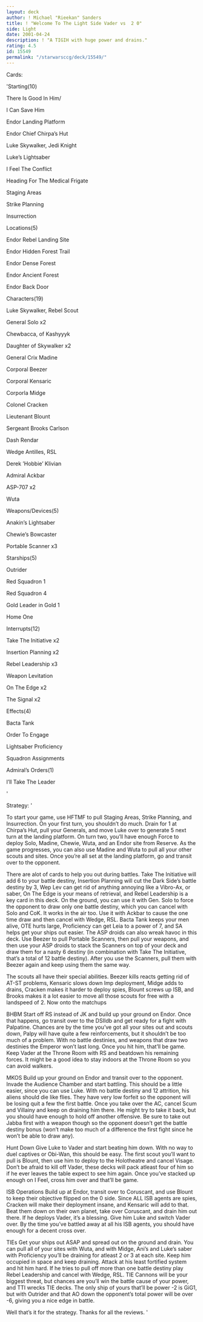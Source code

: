 ```yaml
---
layout: deck
author: ! Michael "Rieekan" Sanders
title: ! "Welcome To The Light Side Vader vs  2 0"
side: Light
date: 2001-04-24
description: ! "A TIGIH with huge power and drains."
rating: 4.5
id: 15549
permalink: "/starwarsccg/deck/15549/"
---
```

Cards: 

'Starting(10)

There Is Good In Him/

I Can Save Him

Endor Landing Platform

Endor Chief Chirpa’s Hut

Luke Skywalker, Jedi Knight

Luke’s Lightsaber

I Feel The Conflict

Heading For The Medical Frigate

Staging Areas

Strike Planning

Insurrection


Locations(5)

Endor Rebel Landing Site

Endor Hidden Forest Trail

Endor Dense Forest

Endor Ancient Forest

Endor Back Door


Characters(19)

Luke Skywalker, Rebel Scout

General Solo x2

Chewbacca, of Kashyyyk

Daughter of Skywalker x2

General Crix Madine

Corporal Beezer

Corporal Kensaric

Corporla Midge

Colonel Cracken

Lieutenant Blount

Sergeant Brooks Carlson

Dash Rendar

Wedge Antilles, RSL

Derek ’Hobbie’ Klivian

Admiral Ackbar

ASP-707 x2

Wuta


Weapons/Devices(5)

Anakin’s Lightsaber

Chewie’s Bowcaster

Portable Scanner x3


Starships(5)

Outrider

Red Squadron 1

Red Squadron 4

Gold Leader in Gold 1

Home One


Interrupts(12)

Take The Initiative x2

Insertion Planning x2

Rebel Leadership x3

Weapon Levitation

On The Edge x2

The Signal x2


Effects(4)

Bacta Tank

Order To Engage

Lightsaber Proficiency

Squadron Assignments


Admiral’s Orders(1)

I’ll Take The Leader

'

Strategy: '

To start your game, use HFTMF to pull Staging Areas, Strike Planning, and Insurrection. On your first turn, you shouldn’t do much. Drain for 1 at Chirpa’s Hut, pull your Generals, and move Luke over to generate 5 next turn at the landing platform. On turn two, you’ll have enough Force to deploy Solo, Madine, Chewie, Wuta, and an Endor site from Reserve. As the game progresses, you can also use Madine and Wuta to pull all your other scouts and sites. Once you’re all set at the landing platform, go and transit over to the opponent. 


There are alot of cards to help you out during battles. Take The Initiative will add 6 to your battle destiny, Insertion Planning will cut the Dark Side’s battle destiny by 3, Wep Lev can get rid of anything annoying like a Vibro-Ax, or saber, On The Edge is your means of retrieval, and Rebel Leadership is a key card in this deck. On the ground, you can use it with Gen. Solo to force the opponent to draw only one battle destiny, which you can cancel with Solo and CoK. It works in the air too. Use it with Ackbar to cause the one time draw and then cancel with Wedge, RSL. Bacta Tank keeps your men alive, OTE hurts large, Proficiency can get Leia to a power of 7, and SA helps get your ships out easier. The ASP droids can also wreak havoc in this deck. Use Beezer to pull Portable Scanners, then pull your weapons, and then use your ASP droids to stack the Scanners on top of your deck and draw them for a nasty 6 destiny (in combination with Take The Initiative, that’s a total of 12 battle destiny). After you use the Scanners, pull them with Beezer again and keep using them the same way.


The scouts all have their special abilities. Beezer kills reacts getting rid of AT-ST problems, Kensaric slows down Imp deployment, Midge adds to drains, Cracken makes it harder to deploy spies, Blount screws up ISB, and Brooks makes it a lot easier to move all those scouts for free with a landspeed of 2. Now onto the matchups


BHBM Start off RS instead of JK and build up your ground on Endor. Once that happens, go transit over to the DSIIdb and get ready for a fight with Palpatine. Chances are by the time you’ve got all your sites out and scouts down, Palpy will have quite a few reinforcements, but it shouldn’t be too much of a problem. With no battle destinies, and weapons that draw two destinies the Emperor won’t last long. Once you hit him, that’ll be game. Keep Vader at the Throne Room with RS and beatdown his remaining forces. It might be a good idea to stay indoors at the Throne Room so you can avoid walkers. 


MKOS Build up your ground on Endor and transit over to the opponent. Invade the Audience Chamber and start battling. This should be a little easier, since you can use Luke. With no battle destiny and 12 attrition, his aliens should die like flies. They have very low forfeit so the opponent will be losing quit a few the first battle. Once you take over the AC, cancel Scum and Villainy and keep on draining him there. He might try to take it back, but you should have enough to hold off another offensive. Be sure to take out Jabba first with a weapon though so the opponent doesn’t get the battle destiny bonus (won’t make too much of a difference the first fight since he won’t be able to draw any).


Hunt Down Give Luke to Vader and start beating him down. With no way to duel captives or Obi-Wan, this should be easy. The first scout you’ll want to pull is Blount, then use him to deploy to the Holotheatre and cancel Visage. Don’t be afraid to kill off Vader, these decks will pack atleast four of him so if he ever leaves the table expect to see him again. Once you’ve stacked up enough on I Feel, cross him over and that’ll be game.


ISB Operations Build up at Endor, transit over to Coruscant, and use Blount to keep their objective flipped on the 0 side. Since ALL ISB agents are spies, Cracken will make their deployment insane, and Kensaric will add to that. Beat them down on their own planet, take over Coruscant, and drain him out there. If he deploys Vader, it’s a blessing. Give him Luke and switch Vader over. By the time you’ve battled away at all his ISB agents, you should have enough for a decent cross over.


TIEs Get your ships out ASAP and spread out on the ground and drain. You can pull all of your sites with Wuta, and with Midge, Ani’s and Luke’s saber with Proficiency you’ll be draining for atleast 2 or 3 at each site. Keep him occupied in space and keep draining. Attack at his least fortified system and hit him hard. If he tries to pull off more than one battle destiny play Rebel Leadership and cancel with Wedge, RSL. TIE Cannons will be your biggest threat, but chances are you’ll win the battle cause of your power, and TTI wrecks TIE decks. The only ship of yours that’ll be power -2 is GiG1, but with Outrider and that AO down the opponent’s total power will be over -6, giving you a nice edge in battle.


Well that’s it for the strategy. Thanks for all the reviews. '
